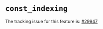 # `const_indexing`

The tracking issue for this feature is: [#29947]

[#29947]: https://github.com/rust-lang/rust/issues/29947




